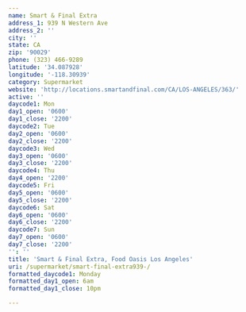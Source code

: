 ```yaml
---
name: Smart & Final Extra
address_1: 939 N Western Ave
address_2: ''
city: ''
state: CA
zip: '90029'
phone: (323) 466-9289
latitude: '34.087928'
longitude: '-118.30939'
category: Supermarket
website: 'http://locations.smartandfinal.com/CA/LOS-ANGELES/363/'
active: ''
daycode1: Mon
day1_open: '0600'
day1_close: '2200'
daycode2: Tue
day2_open: '0600'
day2_close: '2200'
daycode3: Wed
day3_open: '0600'
day3_close: '2200'
daycode4: Thu
day4_open: '2200'
daycode5: Fri
day5_open: '0600'
day5_close: '2200'
daycode6: Sat
day6_open: '0600'
day6_close: '2200'
daycode7: Sun
day7_open: '0600'
day7_close: '2200'
'': ''
title: 'Smart & Final Extra, Food Oasis Los Angeles'
uri: /supermarket/smart-final-extra939-/
formatted_daycode1: Monday
formatted_day1_open: 6am
formatted_day1_close: 10pm

---
```

